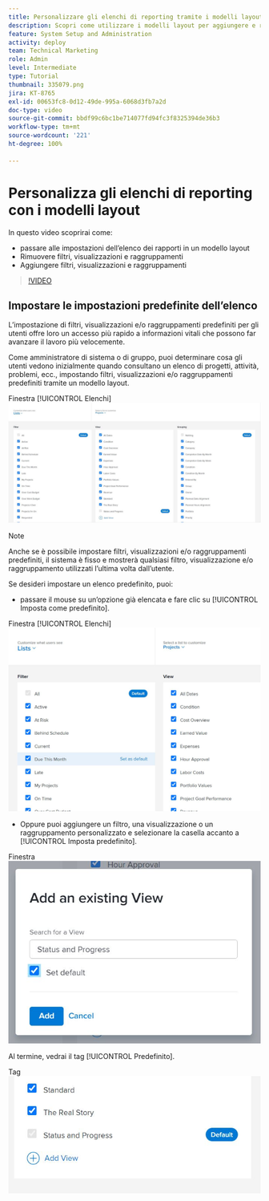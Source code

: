 ```yaml
---
title: Personalizzare gli elenchi di reporting tramite i modelli layout
description: Scopri come utilizzare i modelli layout per aggiungere e rimuovere filtri, visualizzazioni e gruppi dagli elenchi di reporting.
feature: System Setup and Administration
activity: deploy
team: Technical Marketing
role: Admin
level: Intermediate
type: Tutorial
thumbnail: 335079.png
jira: KT-8765
exl-id: 00653fc8-0d12-49de-995a-6068d3fb7a2d
doc-type: video
source-git-commit: bbdf99c6bc1be714077fd94fc3f8325394de36b3
workflow-type: tm+mt
source-wordcount: '221'
ht-degree: 100%

---
```


# Personalizza gli elenchi di reporting con i modelli layout

In questo video scoprirai come:

* passare alle impostazioni dell’elenco dei rapporti in un modello layout
* Rimuovere filtri, visualizzazioni e raggruppamenti
* Aggiungere filtri, visualizzazioni e raggruppamenti

>[!VIDEO](https://video.tv.adobe.com/v/335079/?quality=12&learn=on&enablevpops=1)

## Impostare le impostazioni predefinite dell’elenco

L’impostazione di filtri, visualizzazioni e/o raggruppamenti predefiniti per gli utenti offre loro un accesso più rapido a informazioni vitali che possono far avanzare il lavoro più velocemente.

Come amministratore di sistema o di gruppo, puoi determinare cosa gli utenti vedono inizialmente quando consultano un elenco di progetti, attività, problemi, ecc., impostando filtri, visualizzazioni e/o raggruppamenti predefiniti tramite un modello layout.

Finestra [!UICONTROL Elenchi] ![Modello layout](assets/admin-fund-layout-template-default-lists-1-1.JPG)

>[!NOTE]
>
>Anche se è possibile impostare filtri, visualizzazioni e/o raggruppamenti predefiniti, il sistema è fisso e mostrerà qualsiasi filtro, visualizzazione e/o raggruppamento utilizzati l’ultima volta dall’utente.


Se desideri impostare un elenco predefinito, puoi:

* passare il mouse su un’opzione già elencata e fare clic su [!UICONTROL Imposta come predefinito].

Finestra [!UICONTROL Elenchi] ![Modello layout con l’opzione [!UICONTROL Imposta come predefinito] visibile](assets/admin-fund-layout-template-default-lists-1-2.JPG)

* Oppure puoi aggiungere un filtro, una visualizzazione o un raggruppamento personalizzato e selezionare la casella accanto a [!UICONTROL Imposta predefinito].

Finestra ![[!UICONTROL Aggiungi una visualizzazione esistente]](assets/admin-fund-layout-template-default-lists-1-3.JPG)

Al termine, vedrai il tag [!UICONTROL Predefinito].

Tag ![[!UICONTROL Predefinito] accanto all’opzione dell’elenco](assets/admin-fund-layout-template-default-lists-1-4.JPG)
